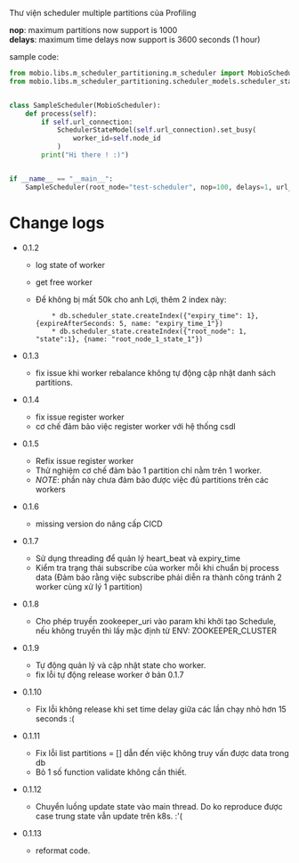Thư viện scheduler multiple partitions của Profiling

<b>nop</b>: maximum partitions now support is 1000 
<br>
<b>delays</b>: maximum time delays now support is 3600 seconds (1 hour)

sample code:

```python
from mobio.libs.m_scheduler_partitioning.m_scheduler import MobioScheduler
from mobio.libs.m_scheduler_partitioning.scheduler_models.scheduler_state_model import SchedulerStateModel


class SampleScheduler(MobioScheduler):
    def process(self):
        if self.url_connection:
            SchedulerStateModel(self.url_connection).set_busy(
                worker_id=self.node_id
            )
        print("Hi there ! :)")


if __name__ == "__main__":
    SampleScheduler(root_node="test-scheduler", nop=100, delays=1, url_connection="mongodb://test_user:test_password@0.0.0.0:27017/test_db", zookeeper_uri="127.0.0.1:2181")

```
# Change logs
* 0.1.2
  * log state of worker
  * get free worker
  * Để không bị mất 50k cho anh Lợi, thêm 2 index này:

            * db.scheduler_state.createIndex({"expiry_time": 1}, {expireAfterSeconds: 5, name: "expiry_time_1"})
            * db.scheduler_state.createIndex({"root_node": 1, "state":1}, {name: "root_node_1_state_1"})
    
* 0.1.3
  * fix issue khi worker rebalance không tự động cập nhật danh sách partitions.
    
* 0.1.4
  * fix issue register worker
  * cơ chế đảm bảo việc register worker với hệ thống csdl
* 0.1.5
  * Refix issue register worker
  * Thử nghiệm cơ chế đảm bảo 1 partition chỉ nằm trên 1 worker. 
  * *NOTE*: phần này chưa đảm bảo được việc đủ partitions trên các workers

* 0.1.6
  * missing version do nâng cấp CICD

* 0.1.7
  * Sử dụng threading để quản lý heart_beat và expiry_time
  * Kiểm tra trạng thái subscribe của worker mỗi khi chuẩn bị process data (Đảm bảo rằng việc subscribe phải diễn ra thành công tránh 2 worker cùng xử lý 1 partition)

* 0.1.8
  * Cho phép truyền zookeeper_uri vào param khi khởi tạo Schedule, nếu không truyền thì lấy mặc định từ ENV: ZOOKEEPER_CLUSTER

* 0.1.9
  * Tự động quản lý và cập nhật state cho worker.
  * fix lỗi tự động release worker ở bản 0.1.7

* 0.1.10
  * Fix lỗi không release khi set time delay giữa các lần chạy nhỏ hơn 15 seconds :(

* 0.1.11
  * Fix lỗi list partitions = [] dẫn đến việc không truy vấn được data trong db
  * Bỏ 1 số function validate không cần thiết.

* 0.1.12
  * Chuyển luồng update state vào main thread. Do ko reproduce được case trung state vẫn update trên k8s. :'(

* 0.1.13
  * reformat code.